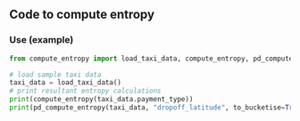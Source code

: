 ## Code to compute entropy
### Use (example)
```python
from compute_entropy import load_taxi_data, compute_entropy, pd_compute_entropy

# load sample taxi data
taxi_data = load_taxi_data()
# print resultant entropy calculations
print(compute_entropy(taxi_data.payment_type))
print(pd_compute_entropy(taxi_data, "dropoff_latitude", to_bucketise=True))
```